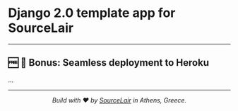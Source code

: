 # Django 2.0 template app for SourceLair

---

## 🆓 🌟 Bonus: Seamless deployment to Heroku

...

---


<p align="center">
  <i>Build with ❤️ by <a href="https://www.sourcelair.com">SourceLair</a> in Athens, Greece.</i>
</p>
